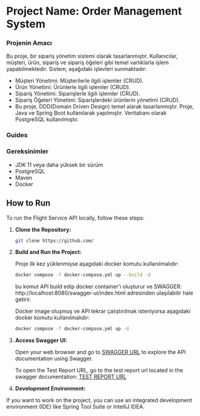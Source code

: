 # Project Name: Order Management System

### Projenin Amacı
Bu proje, bir sipariş yönetim sistemi olarak tasarlanmıştır. Kullanıcılar, müşteri, ürün, sipariş ve sipariş öğeleri gibi temel varlıklarla işlem yapabilmektedir. Sistem, aşağıdaki işlevleri sunmaktadır:

* Müşteri Yönetimi: Müşterilerle ilgili işlemler (CRUD).
* Ürün Yönetimi: Ürünlerle ilgili işlemler (CRUD).
* Sipariş Yönetimi: Siparişlerle ilgili işlemler (CRUD).
* Sipariş Öğeleri Yönetimi: Siparişlerdeki ürünlerin yönetimi (CRUD).
* Bu proje, DDD(Domain Driven Design) temel alarak tasarlanmıştır. Proje, Java ve Spring Boot kullanılarak yapılmıştır. Veritabanı olarak PostgreSQL kullanılmıştır.


### Guides

### Gereksinimler
* JDK 11 veya daha yüksek bir sürüm
* PostgreSQL
* Maven 
* Docker

## How to Run

To run the Flight Service API locally, follow these steps:

1. **Clone the Repository:**

    ```bash
    git clone https://github.com/
    ```
2. **Build and Run the Project:**

   Proje ilk kez yüklenmişse aşagıdaki docker komutu kullanılmalıdır:
     ```bash
    docker compose -f docker-compose.yml up --build -d 
     ```
   bu komut API build edip docker container'ı oluşturur ve SWAGGER: http://localhost:8080/swagger-ui/index.html adresinden ulaşılabilir hale getirir.
   
   Docker image oluşmuş ve API tekrar çalıştırılmak isteniyorsa aşagıdaki docker komutu kullanılmalıdır:
    ```bash
    docker compose -f docker-compose.yml up -d 
    ```
3. **Access Swagger UI:**

   Open your web browser and go to [SWAGGER URL](http://localhost:8080/swagger-ui/index.html) to explore the API documentation using Swagger.

   To open the Test Report URL, go to the test report url located in the swagger documentation: [TEST REPORT URL](http://localhost:63342/order-management-system/target/reports/surefire.html?_ijt=thlaaghe14283nl8v2h5ffu27h&_ij_reload=RELOAD_ON_SAVE)
4. **Development Environment:**

If you want to work on the project, you can use an integrated development environment (IDE) like Spring Tool Suite or IntelliJ IDEA.
